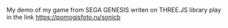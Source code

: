 My demo of my game from SEGA GENESIS
writen on THREE.JS library
play in the link
https://pomogisfoto.ru/sonicb
